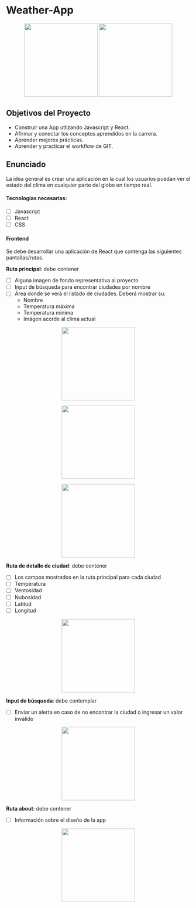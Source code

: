 # Weather-App

<p align="center">
  <img height="200" src="https://user-images.githubusercontent.com/87664281/147689618-ac497e39-be08-43c7-8475-3ef946f7bb90.png" />
    
  <img height="200" src="https://user-images.githubusercontent.com/87664281/148437793-ad389554-c69d-4d08-8972-9b9b4f37703d.png"/>
</p>

## Objetivos del Proyecto

- Construir una App utlizando Javascript y React.
- Afirmar y conectar los conceptos aprendidos en la carrera.
- Aprender mejores prácticas.
- Aprender y practicar el workflow de GIT.

## Enunciado

La idea general es crear una aplicación en la cual los usuarios puedan ver el estado del clima en cualquier parte del globo en tiempo real.

#### Tecnologías necesarias:
- [ ] Javascript
- [ ] React
- [ ] CSS

#### Frontend

Se debe desarrollar una aplicación de React que contenga las siguientes pantallas/rutas.

__Ruta principal__: debe contener
- [ ] Alguna imagen de fondo representativa al proyecto
- [ ] Input de búsqueda para encontrar ciudades por nombre
- [ ] Área donde se verá el listado de ciudades. Deberá mostrar su:
  - Nombre
  - Temperatura máxima
  - Temperatura mínima
  - Imágen acorde al clima actual

<p align="center">
  <img height="200" src="https://user-images.githubusercontent.com/87664281/148437988-019a750f-e00b-4d38-9b5b-76c7a5186e56.png" />
</p>

<p align="center">
  <img height="200" src="https://user-images.githubusercontent.com/87664281/148438113-85065004-fe98-48cb-8deb-023acad2ef80.png" />
</p>

<p align="center">
  <img height="200" src="https://user-images.githubusercontent.com/87664281/148438167-fec0299c-564e-44b9-9a30-4bbff5648e68.png" />
</p>


__Ruta de detalle de ciudad__: debe contener
- [ ] Los campos mostrados en la ruta principal para cada ciudad
- [ ] Temperatura
- [ ] Ventosidad
- [ ] Nubosidad
- [ ] Latitud
- [ ] Longitud

<p align="center">
  <img height="200" src="https://user-images.githubusercontent.com/87664281/148438329-60eb2b3f-ade1-411d-a40a-368203a4bf30.png" />
</p>


__Input de búsqueda__: debe contemplar
- [ ] Enviar un alerta en caso de no encontrar la ciudad o ingresar un valor inválido

<p align="center">
  <img height="200" src="https://user-images.githubusercontent.com/87664281/148438736-daeffb2b-0aae-473d-a4dc-86026f9812cc.png" />
</p>

__Ruta about__: debe contener
- [ ] Información sobre el diseño de la app

<p align="center">
  <img height="200" src="https://user-images.githubusercontent.com/87664281/148439039-a0af8dcb-375b-4271-902d-56353899147a.png" />
</p>
